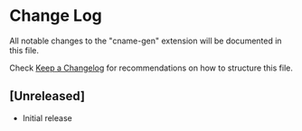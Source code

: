 # Change Log

All notable changes to the "cname-gen" extension will be documented in this file.

Check [Keep a Changelog](http://keepachangelog.com/) for recommendations on how to structure this file.

## [Unreleased]

- Initial release